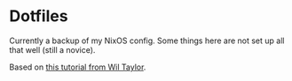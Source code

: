 # Dotfiles

Currently a backup of my NixOS config. Some things here are not set up all that well (still a novice).

Based on [this tutorial from Wil Taylor](https://linktr.ee/nixos).

